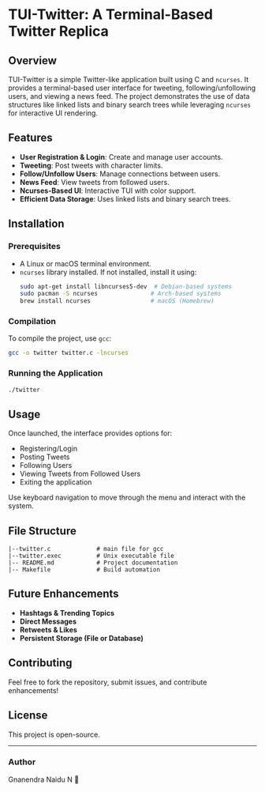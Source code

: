 # TUI-Twitter: A Terminal-Based Twitter Replica

## Overview
TUI-Twitter is a simple Twitter-like application built using C and `ncurses`. It provides a terminal-based user interface for tweeting, following/unfollowing users, and viewing a news feed. The project demonstrates the use of data structures like linked lists and binary search trees while leveraging `ncurses` for interactive UI rendering.

## Features
- **User Registration & Login**: Create and manage user accounts.
- **Tweeting**: Post tweets with character limits.
- **Follow/Unfollow Users**: Manage connections between users.
- **News Feed**: View tweets from followed users.
- **Ncurses-Based UI**: Interactive TUI with color support.
- **Efficient Data Storage**: Uses linked lists and binary search trees.

## Installation
### Prerequisites
- A Linux or macOS terminal environment.
- `ncurses` library installed. If not installed, install it using:
  ```sh
  sudo apt-get install libncurses5-dev  # Debian-based systems
  sudo pacman -S ncurses               # Arch-based systems
  brew install ncurses                 # macOS (Homebrew)
  ```

### Compilation
To compile the project, use `gcc`:
```sh
gcc -o twitter twitter.c -lncurses
```

### Running the Application
```sh
./twitter
```

## Usage
Once launched, the interface provides options for:
- Registering/Login
- Posting Tweets
- Following Users
- Viewing Tweets from Followed Users
- Exiting the application

Use keyboard navigation to move through the menu and interact with the system.

## File Structure
```
|--twitter.c             # main file for gcc
|--twitter.exec          # Unix executable file
|-- README.md            # Project documentation
|-- Makefile             # Build automation
```

## Future Enhancements
- **Hashtags & Trending Topics**
- **Direct Messages**
- **Retweets & Likes**
- **Persistent Storage (File or Database)**

## Contributing
Feel free to fork the repository, submit issues, and contribute enhancements!

## License
This project is open-source.

---
### Author
Gnanendra Naidu N 🚀

